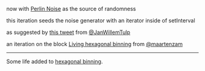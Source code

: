 now with [Perlin Noise](https://p5js.org/reference/#/p5/noise) as the source of randomness

this iteration seeds the noise generator with an iterator inside of setInterval

as suggested by [this tweet](https://twitter.com/JanWillemTulp/status/877536575898472448) from [@JanWillemTulp](https://twitter.com/JanWillemTulp)

an iteration on the block [Living hexagonal binning](https://bl.ocks.org/maartenzam/b4ca68fd4ed40908ff79e5a8e37ae194) from [@maartenzam](https://twitter.com/maartenzam)

---

Some life added to [hexagonal binning](https://bl.ocks.org/mbostock/4248145).